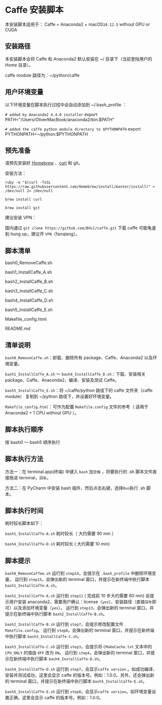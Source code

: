 # Caffe 安装脚本

本安装脚本适用于：  Caffe + Anaconda2 + macOS`10.12.5` without GPU or CUDA

## 安装路径

本安装脚本会将 Caffe 和 Anaconda2 默认安装在 ~/ 目录下（当前登陆用户的 Home 目录）。

caffe module 路径为：~/python/caffe

## 用户环境变量

以下环境变量在脚本执行过程中会自动添加到 ~/.bash_profile ：

`# added by Anaconda2 4.4.0 installer`
export PATH="/Users/OliverMacBook/anaconda2/bin:$PATH"

`# added the caffe python module directory to $PYTHONPATH`
export PYTHONPATH=~/python:$PYTHONPATH

## 预先准备

请预先安装好 [Homebrew](https://brew.sh/) 、[curl](http://macappstore.org/curl/) 和 git。

安装方法：

`ruby -e "$(curl -fsSL https://raw.githubusercontent.com/Homebrew/install/master/install)" < /dev/null 2> /dev/null`

`brew install curl`

`brew install git`

建议安装 VPN：

国内通过 `git clone https://github.com/BVLC/caffe.git` 下载 caffe 可能龟速到 hung up，建议开 `VPN`（fanqiang）。

## 脚本清单

bash0_RemoveCaffe.sh

bash1_InstallCaffe_A.sh

bash2_InstallCaffe_B.sh

bash3_InstallCaffe_C.sh

bash4_InstallCaffe_D.sh

bash5_InstallCaffe_E.sh

Makefile_config.html

README.md

## 清单说明

`bash0_RemoveCaffe.sh`：卸载、删除所有 package、Caffe、Anaconda2 以及环境变量。

`bash1_InstallCaffe_A.sh` ～ `bash4_InstallCaffe_D.sh`：下载、安装相关 package、Caffe、Anaconda2，编译、安装及测试 Caffe。

`bash5_InstallCaffe_E.sh`：将 ~/caffe/python 路径下的 caffe 文件夹（caffe module） 复制到 ~/python 路径下，并设置好环境变量。

`Makefile_config.html`：可作为配置 `Makefile.config` 文件的参考（ 适用于 Anaconda2 + 1 CPU without GPU ）。

## 脚本执行顺序

按 bash0 ～ bash5 顺序执行 

## 脚本执行方法

方法一：在 terminal.app(终端) 中键入 `bash` 加`空格` ，将要执行的 .sh 脚本文件直接拖进 terminal，`回车`。

方法二：在 PyCharm 中安装 bash 插件，然后点击右键，选择`Run`执行 .sh 脚本。

## 脚本执行时间

耗时较长脚本如下：

`bash1_InstallCaffe-A.sh` 耗时较长（ 大约需要 90 min ）

`bash4_InstallCaffe-D.sh` 耗时较长 ( 大约需要 10 min)

## 脚本提示

`bash0_RemoveCaffee.sh`     运行到 `step14`，会提示在 `.bash_profile` 中删除环境变量。
                            运行到 `step15`，会弹出新的 terminal 窗口，并提示在新终端中执行脚本 `bash1_InstallCaffe-A.sh`。

`bash1_InstallCaffe-A.sh`   运行到 `step11` ( 完成前 10 步大约需要 60 min) 会提示用户安装 anaconda2，需要用户确认：license（`yes`）、安装路径（直接`回车`即可）以及添加环境变量（`yes`）。
                            运行到 `step13`，会弹出新的 terminal 窗口，并提示在新终端中执行脚本 `bash2_InstallCaffe-B.sh`。
                            

`bash2_InstallCaffe-B.sh`   运行到 `step7`，会提示修改配置文件 `Makefile.config`。
                            运行到 `step8`，会弹出新的 terminal 窗口，并提示在新终端中执行脚本 `bash3_InstallCaffe-C.sh`。

`bash3_InstallCaffe-C.sh`   运行到 `step3`，会提示将 `CMakeCache.txt` 文本中的 `CPU_ONLY` 的值由 `OFF` 改为 `ON`。
                            运行到 `step4`，会弹出新的 terminal 窗口，并提示在新终端中执行脚本 `bash4_InstallCaffe-D.sh`。
                            
`bash4_InstallCaffe-D.sh`   运行到 `step7`，会显示`caffe version` 。如成功编译、安装并测试成功，这里会显示 caffe 的版本号。例如：1.0.0。另外，还会弹出新的 terminal 窗口，并提示在新终端中执行脚本 `bash5_InstallCaffe-E.sh`。

`bash5_InstallCaffe-E.sh`   运行到 `step8`，会显示`caffe version`。如环境变量设置正确，这里会显示 caffe 的版本号。例如：1.0.0。
